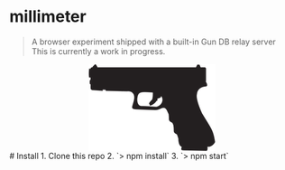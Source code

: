 # millimeter
> A browser experiment shipped with a built-in Gun DB relay server
This is currently a work in progress.

<img src="https://raw.githubusercontent.com/draeder/millimeter/main/glock.png" style="display:block;float:none;margin-left:auto;margin-right:auto;" />
# Install
1. Clone this repo
2. `> npm install`
3. `> npm start`
